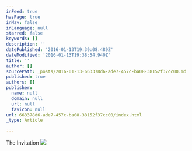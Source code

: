 ```yaml
---
inFeed: true
hasPage: true
inNav: false
inLanguage: null
starred: false
keywords: []
description: ''
datePublished: '2016-01-13T19:39:08.489Z'
dateModified: '2016-01-13T19:38:54.940Z'
title: ''
author: []
sourcePath: _posts/2016-01-13-663378d6-ade7-457c-ba08-38152f37cc00.md
published: true
authors: []
publisher:
  name: null
  domain: null
  url: null
  favicon: null
url: 663378d6-ade7-457c-ba08-38152f37cc00/index.html
_type: Article

---
```

The Invitation ![](https://the-grid-user-content.s3-us-west-2.amazonaws.com/1c5bbb70-66ba-4c37-a0bf-8a45e2528c0e.jpg)